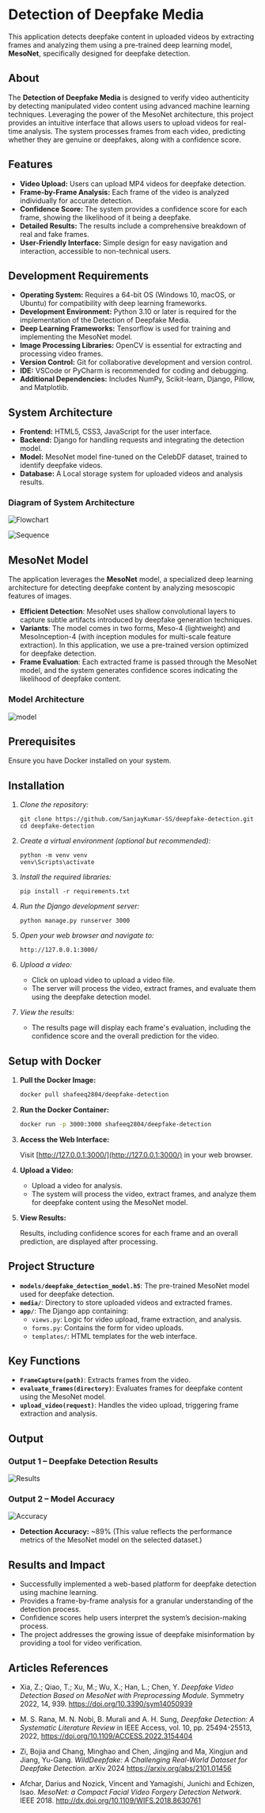 # **Detection of Deepfake Media**

This application detects deepfake content in uploaded videos by extracting frames and analyzing them using a pre-trained deep learning model, **MesoNet**, specifically designed for deepfake detection.

## **About**

The **Detection of Deepfake Media** is designed to verify video authenticity by detecting manipulated video content using advanced machine learning techniques. Leveraging the power of the MesoNet architecture, this project provides an intuitive interface that allows users to upload videos for real-time analysis. The system processes frames from each video, predicting whether they are genuine or deepfakes, along with a confidence score.

## **Features**

- **Video Upload:** Users can upload MP4 videos for deepfake detection.
- **Frame-by-Frame Analysis:** Each frame of the video is analyzed individually for accurate detection.
- **Confidence Score:** The system provides a confidence score for each frame, showing the likelihood of it being a deepfake.
- **Detailed Results:** The results include a comprehensive breakdown of real and fake frames.
- **User-Friendly Interface:** Simple design for easy navigation and interaction, accessible to non-technical users.
  
## **Development Requirements**

- **Operating System:** Requires a 64-bit OS (Windows 10, macOS, or Ubuntu) for compatibility with deep learning frameworks.
- **Development Environment:** Python 3.10 or later is required for the implementation of the Detection of Deepfake Media.
- **Deep Learning Frameworks:** Tensorflow is used for training and implementing the MesoNet model.
- **Image Processing Libraries:** OpenCV is essential for extracting and processing video frames.
- **Version Control:** Git for collaborative development and version control.
- **IDE:** VSCode or PyCharm is recommended for coding and debugging.
- **Additional Dependencies:** Includes NumPy, Scikit-learn, Django, Pillow, and Matplotlib.

## **System Architecture**

- **Frontend:** HTML5, CSS3, JavaScript for the user interface.
- **Backend:** Django for handling requests and integrating the detection model.
- **Model:** MesoNet model fine-tuned on the CelebDF dataset, trained to identify deepfake videos.
- **Database:** A Local storage system for uploaded videos and analysis results.

### **Diagram of System Architecture**

![Flowchart](./github_assests/flowc.png)

![Sequence](./github_assests/seq.png)

## MesoNet Model

The application leverages the **MesoNet** model, a specialized deep learning architecture for detecting deepfake content by analyzing mesoscopic features of images. 

- **Efficient Detection**: MesoNet uses shallow convolutional layers to capture subtle artifacts introduced by deepfake generation techniques.
- **Variants**: The model comes in two forms, Meso-4 (lightweight) and MesoInception-4 (with inception modules for multi-scale feature extraction). In this application, we use a pre-trained version optimized for deepfake detection.
- **Frame Evaluation**: Each extracted frame is passed through the MesoNet model, and the system generates confidence scores indicating the likelihood of deepfake content.

### Model Architecture

![model](./github_assests/mesonet_arch.ppm)

## Prerequisites

Ensure you have Docker installed on your system.

## Installation

1. *Clone the repository:*

   ```
   git clone https://github.com/SanjayKumar-SS/deepfake-detection.git
   cd deepfake-detection
   ```
   

2. *Create a virtual environment (optional but recommended):*

   ```
   python -m venv venv
   venv\Scripts\activate
   ```
   

3. *Install the required libraries:*

   ```
   pip install -r requirements.txt
   ```
   
4. *Run the Django development server:*

   ```
   python manage.py runserver 3000
   ````

5. *Open your web browser and navigate to:*

   ```
   http://127.0.0.1:3000/
   ```

6. *Upload a video:*

   - Click on upload video to upload a video file.
   - The server will process the video, extract frames, and evaluate them using the deepfake detection model.

7. *View the results:*

   - The results page will display each frame's evaluation, including the confidence score and the overall prediction for the video.


## Setup with Docker

1. **Pull the Docker Image:**

   ```bash
   docker pull shafeeq2804/deepfake-detection
   ```

2. **Run the Docker Container:**

   ```bash
   docker run -p 3000:3000 shafeeq2804/deepfake-detection
   ```

3. **Access the Web Interface:**

   Visit [http://127.0.0.1:3000/](http://127.0.0.1:3000/) in your web browser.

4. **Upload a Video:**

   - Upload a video for analysis.
   - The system will process the video, extract frames, and analyze them for deepfake content using the MesoNet model.

5. **View Results:**

   Results, including confidence scores for each frame and an overall prediction, are displayed after processing.

## Project Structure

- **`models/deepfake_detection_model.h5`**: The pre-trained MesoNet model used for deepfake detection.
- **`media/`**: Directory to store uploaded videos and extracted frames.
- **`app/`**: The Django app containing:
  - `views.py`: Logic for video upload, frame extraction, and analysis.
  - `forms.py`: Contains the form for video uploads.
  - `templates/`: HTML templates for the web interface.

## Key Functions

- **`FrameCapture(path)`**: Extracts frames from the video.
- **`evaluate_frames(directory)`**: Evaluates frames for deepfake content using the MesoNet model.
- **`upload_video(request)`**: Handles the video upload, triggering frame extraction and analysis.

## **Output**

### **Output 1 – Deepfake Detection Results**
![Results](./github_assests/res.png)

### **Output 2 – Model Accuracy**
![Accuracy](./github_assests/acc.png)

- **Detection Accuracy:** ~89% (This value reflects the performance metrics of the MesoNet model on the selected dataset.)

## **Results and Impact**

- Successfully implemented a web-based platform for deepfake detection using machine learning.
- Provides a frame-by-frame analysis for a granular understanding of the detection process.
- Confidence scores help users interpret the system’s decision-making process.
- The project addresses the growing issue of deepfake misinformation by providing a tool for video verification.

## **Articles References**

- Xia, Z.; Qiao, T.; Xu, M.; Wu, X.; Han, L.; Chen, Y. *Deepfake Video Detection Based on MesoNet with Preprocessing Module*. Symmetry 2022, 14, 939. https://doi.org/10.3390/sym14050939

- M. S. Rana, M. N. Nobi, B. Murali and A. H. Sung, *Deepfake Detection: A Systematic Literature Review* in IEEE Access, vol. 10, pp. 25494-25513, 2022, https://doi.org/10.1109/ACCESS.2022.3154404

- Zi, Bojia and Chang, Minghao and Chen, Jingjing and Ma, Xingjun and Jiang, Yu-Gang. *WildDeepfake: A Challenging Real-World Dataset for Deepfake Detection*. arXiv 2024 https://arxiv.org/abs/2101.01456

- Afchar, Darius and Nozick, Vincent and Yamagishi, Junichi and Echizen, Isao. *MesoNet: a Compact Facial Video Forgery Detection Network*. IEEE 2018. http://dx.doi.org/10.1109/WIFS.2018.8630761

